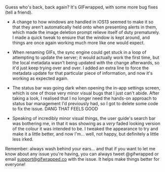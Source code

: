 Guess who's back, back again? It's GIFwrapped, with some more bug fixes (tell a friend).

- A change to how windows are handled in iOS13 seemed to make it so that they aren't automatically held onto when presenting alerts in them, which made the image deletion prompt relieve itself of duty prematurely. I made a quick tweak to ensure that the window is kept around, and things are once again working much more like one would expect.

- When renaming GIFs, the sync engine could get stuck in a loop of attempting to update the server; it would actually work the first time, but the local metadata wasn't being updated with the change afterwards, so it'd just keep trying over and over. I added an extra line to force the metadata update for that particular piece of information, and now it's working as expected again.

- The status bar was going dark when opening the in-app settings screen, which is one of those very minor visual bugs that I just can't abide. After taking a look, I realised that I no longer need the hands-on approach to status bar management I'd previously had, so I got to delete some code to fix the issue. DANG THAT FEELS GOOD

- Speaking of incredibly minor visual things, the user guide's search bar was bothering me, in that it was showing as a _very_ faded looking version of the colour it was intended to be. I tweaked the appearance to try and make it a little better, and now I'm… well, not happy, but definitely a little less irked.

Remember: always wash behind your ears… and that if you want to let me know about any issue you're having, you can always tweet @gifwrapped or email support@gifwrapped.co with the issue. It helps make things better for everyone!